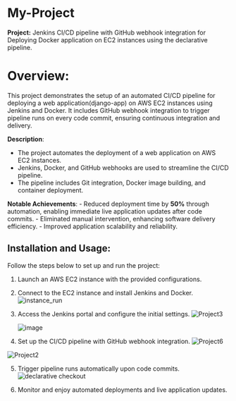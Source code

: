 # My-Project
**Project:** Jenkins CI/CD pipeline with GitHub webhook integration for Deploying Docker application on EC2 instances using the declarative pipeline.

# Overview:
This project demonstrates the setup of an automated CI/CD pipeline for deploying a web application(django-app) on AWS EC2 instances using Jenkins and Docker. It includes GitHub webhook integration to trigger pipeline runs on every code commit, ensuring continuous integration and delivery. 

**Description**:
  - The project automates the deployment of a web application on AWS EC2 instances.
  - Jenkins, Docker, and GitHub webhooks are used to streamline the CI/CD pipeline.
  - The pipeline includes Git integration, Docker image building, and container deployment.
    
**Notable Achievements**:
    - Reduced deployment time by **50%** through automation, enabling immediate live application updates after code commits.
    - Eliminated manual intervention, enhancing software delivery efficiency.
    - Improved application scalability and reliability.

## Installation and Usage:

Follow the steps below to set up and run the project:

1. Launch an AWS EC2 instance with the provided configurations.
2. Connect to the EC2 instance and install Jenkins and Docker.
   ![instance_run](https://github.com/harsh-learner/My-Project/assets/141729189/9e4e8a96-c1a1-4026-a1e4-8423558d795f)
   

3. Access the Jenkins portal and configure the initial settings.
   ![Project3](https://github.com/harsh-learner/My-Project/assets/141729189/0a506034-5d70-4055-99af-bc80ad6b44eb)

   ![image](https://github.com/harsh-learner/My-Project/assets/141729189/c2c8baf1-1be9-4b37-a483-9aa0c603be88)



4. Set up the CI/CD pipeline with GitHub webhook integration.
  ![Project6](https://github.com/harsh-learner/My-Project/assets/141729189/a0e93961-ccbc-4313-b0b4-fb59c892426b)


![Project2](https://github.com/harsh-learner/My-Project/assets/141729189/09614fd5-ddd7-4943-985c-dbcf2b45bcdb)

5. Trigger pipeline runs automatically upon code commits.
  ![declarative checkout](https://github.com/harsh-learner/My-Project/assets/141729189/7e402e66-8d59-4f74-849a-7e94b54ebd64)

   
9. Monitor and enjoy automated deployments and live application updates.
